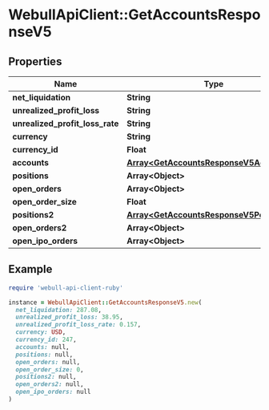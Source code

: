 # WebullApiClient::GetAccountsResponseV5

## Properties

| Name | Type | Description | Notes |
| ---- | ---- | ----------- | ----- |
| **net_liquidation** | **String** |  | [optional] |
| **unrealized_profit_loss** | **String** |  | [optional] |
| **unrealized_profit_loss_rate** | **String** |  | [optional] |
| **currency** | **String** |  | [optional] |
| **currency_id** | **Float** |  | [optional] |
| **accounts** | [**Array&lt;GetAccountsResponseV5Accounts&gt;**](GetAccountsResponseV5Accounts.md) |  | [optional] |
| **positions** | **Array&lt;Object&gt;** |  | [optional] |
| **open_orders** | **Array&lt;Object&gt;** |  | [optional] |
| **open_order_size** | **Float** |  | [optional] |
| **positions2** | [**Array&lt;GetAccountsResponseV5Positions2&gt;**](GetAccountsResponseV5Positions2.md) |  | [optional] |
| **open_orders2** | **Array&lt;Object&gt;** |  | [optional] |
| **open_ipo_orders** | **Array&lt;Object&gt;** |  | [optional] |

## Example

```ruby
require 'webull-api-client-ruby'

instance = WebullApiClient::GetAccountsResponseV5.new(
  net_liquidation: 287.08,
  unrealized_profit_loss: 38.95,
  unrealized_profit_loss_rate: 0.157,
  currency: USD,
  currency_id: 247,
  accounts: null,
  positions: null,
  open_orders: null,
  open_order_size: 0,
  positions2: null,
  open_orders2: null,
  open_ipo_orders: null
)
```

